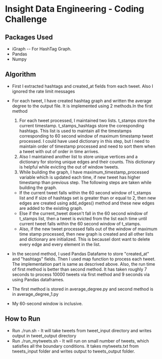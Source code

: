 Insight Data Engineering - Coding Challenge
===========================================================

## Packages Used 

* iGraph -- For HashTag Graph.
* Pandas 
* Numpy

## Algorithm 

* First I extracted hashtags and created_at fields from each tweet. Also I ignored the rate limit messages
* For each tweet, I have created hashtag graph and written the average degree to the output file. It is implemented using 2 methods.In the first method
	1. For each tweet processed, I maintained two lists. t_stamps store the current timestamp. t_stamps_hashtags store the coresponding hashtags. This list is used to maintain all the timestamps corresponding to 60 second window of maximum timestamp tweet processed. I could have used dictionary in this step, but I need to maintain order of timestamp processed and need to sort them when a tweet with out of order in time arrives.
	2. Also I maintained another list to store  unique vertices and a dictionary for storing unique edges and their counts. This dictionary is helpful while evicting the out of window tweets. 
	3. While building the graph, I have maximum_timestamp_processed variable which is updated each time, if new tweet has higher timestamp than previous step. The following steps are taken while building the graph.
	- If the current tweet falls within the 60 second window of t_stamps list and if size of hashtags set is greater than or equal to 2, then new edges are created using add_edges() method and these new edges are added to the existing graph.
	- Else if the current_tweet doesn't fall in the 60 second window of t_stamps list, then a tweet is evicted from the list each time until current tweet falls within the 60 second window of t_stamps. 
	- Also, if the new tweet processed falls out of the window of maximum time stamp processed, then new graph is created and all other lists and dictionary are initialized. This is becauseI dont want to delete every edge and every element in the list.

* In the second method, I used Pandas Datafame to store "created_at" and "hashtags" fields. Then I used map function to process each tweet. The implementation part is same as descrived above. Also, the run time of first method is better than second method. It has taken roughly 7 seconds to process 10000 tweets via first method and 9 seconds via using Pandas dataframes. 
* The first method is stored in average_degree.py and second method is in average_degree_1.py
* My 60-second window is inclusive. 

## How to Run
* Run ./run.sh - It will take tweets from tweet_input directory and writes output in tweet_output directory 
* Run ./run_mytweets.sh - It will run on small number of tweets, which satisfies all the boundary conditions. It takes mytweets.txt from tweets_input folder and writes output to tweets_output folder.
